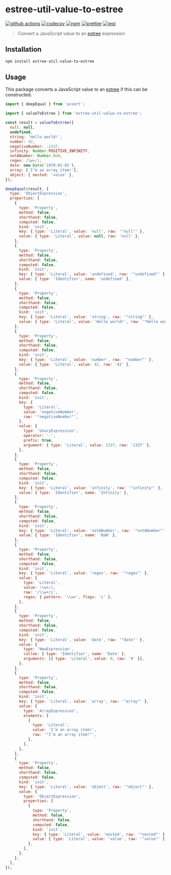 # estree-util-value-to-estree

[![github actions][github actions badge]][github actions] [![codecov][codecov badge]][codecov]
[![npm][npm badge]][npm] [![prettier][prettier badge]][prettier] [![jest][jest badge]][jest]

> Convert a JavaScript value to an [estree][] expression

## Installation

```sh
npm install estree-util-value-to-estree
```

## Usage

This package converts a JavaScript value to an [estree][] if this can be constructed.

```js
import { deepEqual } from 'assert';

import { valueToEstree } from 'estree-util-value-to-estree';

const result = valueToEstree({
  null: null,
  undefined,
  string: 'Hello world!',
  number: 42,
  negativeNumber: -1337,
  infinity: Number.POSITIVE_INFINITY,
  notANumber: Number.NaN,
  regex: /\w+/i,
  date: new Date('1970-01-01'),
  array: ['I’m an array item!'],
  object: { nested: 'value' },
});

deepEqual(result, {
  type: 'ObjectExpression',
  properties: [
    {
      type: 'Property',
      method: false,
      shorthand: false,
      computed: false,
      kind: 'init',
      key: { type: 'Literal', value: 'null', raw: '"null"' },
      value: { type: 'Literal', value: null, raw: 'null' },
    },
    {
      type: 'Property',
      method: false,
      shorthand: false,
      computed: false,
      kind: 'init',
      key: { type: 'Literal', value: 'undefined', raw: '"undefined"' },
      value: { type: 'Identifier', name: 'undefined' },
    },
    {
      type: 'Property',
      method: false,
      shorthand: false,
      computed: false,
      kind: 'init',
      key: { type: 'Literal', value: 'string', raw: '"string"' },
      value: { type: 'Literal', value: 'Hello world!', raw: '"Hello world!"' },
    },
    {
      type: 'Property',
      method: false,
      shorthand: false,
      computed: false,
      kind: 'init',
      key: { type: 'Literal', value: 'number', raw: '"number"' },
      value: { type: 'Literal', value: 42, raw: '42' },
    },
    {
      type: 'Property',
      method: false,
      shorthand: false,
      computed: false,
      kind: 'init',
      key: {
        type: 'Literal',
        value: 'negativeNumber',
        raw: '"negativeNumber"',
      },
      value: {
        type: 'UnaryExpression',
        operator: '-',
        prefix: true,
        argument: { type: 'Literal', value: 1337, raw: '1337' },
      },
    },
    {
      type: 'Property',
      method: false,
      shorthand: false,
      computed: false,
      kind: 'init',
      key: { type: 'Literal', value: 'infinity', raw: '"infinity"' },
      value: { type: 'Identifier', name: 'Infinity' },
    },
    {
      type: 'Property',
      method: false,
      shorthand: false,
      computed: false,
      kind: 'init',
      key: { type: 'Literal', value: 'notANumber', raw: '"notANumber"' },
      value: { type: 'Identifier', name: 'NaN' },
    },
    {
      type: 'Property',
      method: false,
      shorthand: false,
      computed: false,
      kind: 'init',
      key: { type: 'Literal', value: 'regex', raw: '"regex"' },
      value: {
        type: 'Literal',
        value: /\w+/i,
        raw: '/\\w+/i',
        regex: { pattern: '\\w+', flags: 'i' },
      },
    },
    {
      type: 'Property',
      method: false,
      shorthand: false,
      computed: false,
      kind: 'init',
      key: { type: 'Literal', value: 'date', raw: '"date"' },
      value: {
        type: 'NewExpression',
        callee: { type: 'Identifier', name: 'Date' },
        arguments: [{ type: 'Literal', value: 0, raw: '0' }],
      },
    },
    {
      type: 'Property',
      method: false,
      shorthand: false,
      computed: false,
      kind: 'init',
      key: { type: 'Literal', value: 'array', raw: '"array"' },
      value: {
        type: 'ArrayExpression',
        elements: [
          {
            type: 'Literal',
            value: 'I’m an array item!',
            raw: '"I’m an array item!"',
          },
        ],
      },
    },
    {
      type: 'Property',
      method: false,
      shorthand: false,
      computed: false,
      kind: 'init',
      key: { type: 'Literal', value: 'object', raw: '"object"' },
      value: {
        type: 'ObjectExpression',
        properties: [
          {
            type: 'Property',
            method: false,
            shorthand: false,
            computed: false,
            kind: 'init',
            key: { type: 'Literal', value: 'nested', raw: '"nested"' },
            value: { type: 'Literal', value: 'value', raw: '"value"' },
          },
        ],
      },
    },
  ],
});
```

[codecov badge]:
  https://codecov.io/gh/remcohaszing/estree-util-value-to-estree/branch/master/graph/badge.svg
[codecov]: https://codecov.io/gh/remcohaszing/estree-util-value-to-estree
[estree]: https://github.com/estree/estree
[github actions badge]:
  https://github.com/remcohaszing/estree-util-value-to-estree/workflows/ci/badge.svg
[github actions]: https://github.com/remcohaszing/estree-util-value-to-estree/actions
[jest badge]: https://jestjs.io/img/jest-badge.svg
[jest]: https://jestjs.io
[npm badge]: https://img.shields.io/npm/v/estree-util-value-to-estree
[npm]: https://www.npmjs.com/package/estree-util-value-to-estree
[prettier badge]: https://img.shields.io/badge/code_style-prettier-ff69b4.svg
[prettier]: https://prettier.io
